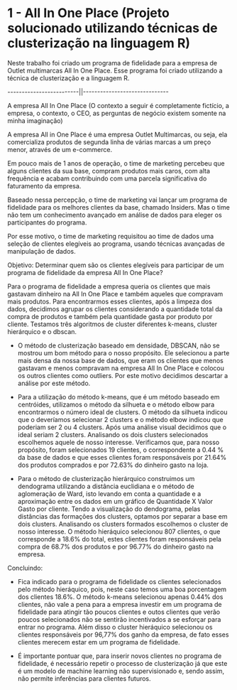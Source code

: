 # 1 - All In One Place (Projeto solucionado utilizando técnicas de clusterização na linguagem R)
Neste trabalho foi criado um programa de fidelidade para a empresa de Outlet multimarcas All In One Place. Esse programa foi criado utilizando a técnica de clusterização e a linguagem R.

-------------------------||------------------------------

A empresa All In One Place
(O contexto a seguir é completamente fictício, a empresa, o contexto, o CEO, as perguntas de negócio existem somente na minha imaginação)

A empresa All in One Place é uma empresa Outlet Multimarcas, ou seja, ela comercializa produtos de segunda linha de várias marcas a um preço menor, através de um e-commerce.

Em pouco mais de 1 anos de operação, o time de marketing percebeu que alguns clientes da sua base, compram produtos mais caros, com alta frequência e acabam contribuindo com uma parcela significativa do faturamento da empresa.

Baseado nessa percepção, o time de marketing vai lançar um programa de fidelidade para os melhores clientes da base, chamado Insiders. Mas o time não tem um conhecimento avançado em análise de dados para eleger os participantes do programa.

Por esse motivo, o time de marketing requisitou ao time de dados uma seleção de clientes elegíveis ao programa, usando técnicas avançadas de manipulação de dados.

Objetivo: Determinar quem são os clientes elegíveis para participar de um programa de fidelidade da empresa All In One Place?

Para o programa de fidelidade a empresa queria os clientes que mais gastavam dinheiro na All In One Place e também aqueles que compravam mais produtos. Para encontrarmos esses clientes, após a limpeza dos dados, decidimos agrupar os clientes considerando a quantidade total da compra de produtos e também pela quantidade gasta por produto por cliente. Testamos três algoritmos de cluster diferentes k-means, cluster hierárquico e o dbscan. 

- O método de clusterização baseado em densidade, DBSCAN, não se mostrou um bom método para o nosso propósito. Ele selecionou a parte mais densa da nossa base de dados, que eram os clientes que menos gastavam e menos compravam na empresa All In One Place e colocou os outros clientes como outliers. Por este motivo decidimos descartar a análise por este método.

- Para a utilização do método k-means, que é um método baseado em centróides, utilizamos o método da silhueta e o método elbow para encontrarmos o número ideal de clusters. O método da silhueta indicou que o deveríamos selecionar 2 clusters e o método elbow indicou que poderiam ser 2 ou 4 clusters. Após uma análise visual decidimos que o ideal seriam 2 clusters. Analisando os dois clusters selecionados escolhemos aquele de nosso interesse. Verificamos que, para nosso propósito, foram selecionados 19 clientes, o correspondente a  0.44 % da base de dados e que esses clientes foram responsáveis por 21.64% dos produtos comprados e por 72.63% do dinheiro gasto na loja.

- Para o método de clusterização hierárquico construimos um dendograma utilizando a distância euclidiana e o método de aglomeração de Ward, isto levando em conta a quantidade e a aproximação entre os dados em um gráfico de Quantidade X Valor Gasto por cliente. Tendo a visualização do dendograma, pelas distâncias das formações dos clusters, optamos por separar a base em dois clusters. Analisando os clusters formados escolhemos o cluster de nosso interesse. O método hieráquico selecionou 807 clientes, o que corresponde a 18.6% do total, estes clientes foram responsáveis pela compra de 68.7% dos produtos e por 96.77% do dinheiro gasto na empresa.

Concluindo:

- Fica indicado para o programa de fidelidade os clientes selecionados pelo método hieráquico, pois, neste caso temos uma boa porcentagem dos clientes 18.6%. O método k-means selecionou apenas 0.44% dos clientes, não vale a pena para a empresa investir em um programa de fidelidade para atingir tão poucos clientes e outos clientes que verão poucos selecionados não se sentirão incentivados a se esforçar para entrar no programa. Além disso o cluster hieráquico selecionou os clientes responsáveis por 96,77% dos ganho da empresa, de fato esses clientes merecem estar em um programa de fidelidade. 


- É importante pontuar que, para inserir novos clientes no programa de fidelidade, é necessário repetir o processo de clusterização já que este é um modelo de machine learning não supervisionado e, sendo assim, não permite inferências para clientes futuros.
